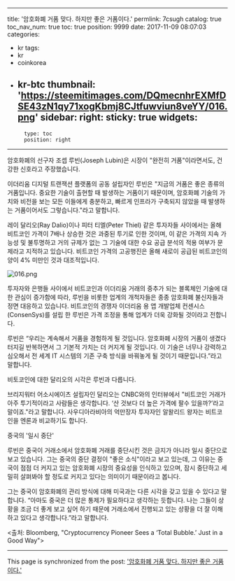 
---
title: '암호화폐 거품 맞다. 하지만 좋은 거품이다.'
permlink: 7csugh
catalog: true
toc_nav_num: true
toc: true
position: 9999
date: 2017-11-09 08:07:03
categories:
- kr
tags:
- kr
- coinkorea
- kr-btc
thumbnail: 'https://steemitimages.com/DQmecnhrEXMfDSE43zN1qy71xogKbmj8CJtfuwviun8veYY/016.png'
sidebar:
    right:
        sticky: true
widgets:
    -
        type: toc
        position: right
---


암호화폐의 선구자 조셉 루빈(Joseph Lubin)은 시장이 "완전히 거품"이라면서도, 건강한 신호라고 주장했습니다.

이더리움 디지털 트랜잭션 플랫폼의 공동 설립자인 루빈은 "지금의 거품은 좋은 종류의 거품입니다.  중요한 기술이 출현할 때 발생하는 거품이기 때문이며, 암호화폐 기술의 가치와 비전을 보는 모든 이들에게 충분하고, 빠르게 인프라가 구축되지 않았을 때 발생하는 거품이어서도 그렇습니다."라고 말합니다. 

레이 달리오(Ray Dalio)이나 피터 티엘(Peter Thiel) 같은 투자자들 사이에서는 올해 비트코인 가격이 7배나 상승한 것은 과중된 투기로 인한 것이며, 이 같은 가격의 지속 가능성 및 불투명하고 거의 규제가 없는 그 기술에 대한 수요 공급 분석의 적용 여부가 문제라고 지적하고 있습니다.  비트코인 가격의 고공행진은 올해 새로이 공급된 비트코인의 양이 4% 미만인 것과 대조적입니다. 

![016.png](https://steemitimages.com/DQmecnhrEXMfDSE43zN1qy71xogKbmj8CJtfuwviun8veYY/016.png)

투자자와 은행들 사이에서 비트코인과 이더리움 거래의 중추가 되는 블록체인 기술에 대한 관심이 증가함에 따라, 루빈을 비롯한 업계의 개척자들은 종종 암호화폐 불신자들과 정면 대응하고 있습니다.  비트코인의 경쟁자 이더리움 용 앱 개발업체 컨센시스(ConsenSys)를 설립 한 루빈은 가격 조정을 통해 업계가 더욱 강화될 것이라고 전합니다.

루빈은 “우리는 계속해서 거품을 경험하게 될 것입니다.  암호화폐 시장의 거품이 생겼다 터지길 반복하면서 그 기본적 가치는 더 커지게 될 것입니다.  이 기술은 너무나 강력하고 심오해서 전 세계 IT 시스템의 기존 구축 방식을 바꿔놓게 될 것이기 때문입니다.”라고 말합니다. 

비토코인에 대한 달리오의 시각은 루빈과 다릅니다. 

브리지워터 어소시에이츠 설립자인 달리오는 CNBC와의 인터뷰에서 "비트코인 거래가 아주 투기적이라고 사람들은 생각합니다. ‘산 것보다 더 높은 가격에 팔수 있을까?’라고 말이죠."라고 말합니다.  사우디아라비아의 억만장자 투자자인 알왈리드 왕자는 비트코인을 엔론과 비교하기도 합니다.

중국의 '일시 중단'

루빈은 중국이 거래소에서 암호화폐 거래를 중단시킨 것은 금지가 아니라 일시 중단으로 보고 있습니다.  그는 중국의 중단 결정이 "좋은 소식"이라고 보고 있는데, 그 이유는 중국이 점점 더 커지고 있는 암호화폐 시장의 중요성을 인식하고 있으며,  잠시 중단하고 세밀히 살펴봐야 할 정도로 커지고 있다는 의미이기 때문이라고 봅니다.  

그는 중국이 암호화폐의 관리 방식에 대해 미국과는 다른 시각을 갖고 있을 수 있다고 말합니다.  “아마도 중국은 더 많은 통제가 필요하다고 생각하는 듯합니다.  나는 그들이 상황을 조금 더 좋게 보고 싶어 하기 때문에 거래소에서 진행되고 있는 상황을 더 잘 이해하고 있다고 생각합니다.”라고 말합니다. 

<출처: Bloomberg, "Cryptocurrency Pioneer Sees a ‘Total Bubble.’ Just in a Good Way">

- - -

This page is synchronized from the post: ['암호화폐 거품 맞다. 하지만 좋은 거품이다.'](https://steemit.com/@pius.pius/7csugh)
